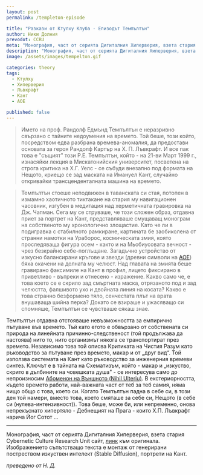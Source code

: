 ```yaml
---
layout: post
permalink: /templeton-episode

title: "Разкази от Ктулху Клуба - Епизодът Темпълтън"
author: Ники Долния
prevodot: CCRU
meta: "Монография, част от серията Дигиталния Хиперверия, взета стария Cybernetic Culture Research Unit сайт."
description: "Монография, част от серията Дигиталния Хиперверия, взета стария Cybernetic Culture Research Unit сайт."
image: /assets/images/tempelton.gif

categories: theory
tags:
  - Ктулху
  - Хиперверия
  - Лъвкрафт
  - Кант
  - АОЕ

published: false
---
```

>Името на проф. Рандолф Едмънд Темпълтън е неразривно свързано с тайните недоумения на времето. Той беше, този който, посредством едва разбрана времева-аномалия, да предостави основата за героя Рандолф Картър на Х. П. Лъвкрафт. И все пак това е "същият" този Р.Е. Темпълтън, който - на 21-ви Март 1999 г., изнасяйки лекция в Мискатонийския университет, посветена на строга критика на Х.Г. Уелс - се събуди внезапно под формата на Нещото, криещо се зад маската на Имануел Кант, случайно откривайки трансценденталната машина на времето.

>Темпълтън стоеше неподвижен в таванската си стая, потопен в измамно хаотичното тиктакане на стария му навигационен часовник, изгубен в медитация над херметичната гравировка на Дж. Чапман. Сега му се струваше, че този сложен образ, отдавна приет за портрет на Кант, представляваше смущаващ монограм на собственото му хронологично злощастие. Като че ли в подигравка с стабилното рамкиране, картината бе заобиколена от странни намотки на Ураборос, космическата змия, която проследяваща фигура осем - както и на Мьобиусовата вечност - чрез безкрайно себе-поглъщане. Загадъчно устройство от изкусно балансирани кръгове и звезди (древни символи на [АОЕ](/inside-AOE)) бяха окачени на долната му челюст. Над главата на змията беше гравирано факсимиле на Кант в профил, лицето фиксирано в приветливо - въпреки и отнесено - изражение. Какво само че, е това което се е скрило зад смъртната маска, отрязаното под и зад челюстта, фалшивото ухо и двойната линия на косата? Какво е това странно безформено тяло, сенчестата плът на врата внушаваща шийна перка? Докато се взираше и ужасяващо си спомняше, Темпълтън се чувстваше сякаш знае.

Темпълтън отдавна отстояваше невъзможността за емпирично пътуване във времето. Тъй като егото е обвързано от собствената си природа на линейната причинно-следственост (той продължава да настоява) нито то, нито организмът някога се транспортират през времето. Независимо това той описва Критиката на Чистия Разум като ръководство за пътуване през времето, макар и от „друг вид“. Той използва системата на Кант като ръководство за инженерния времеви синтез. Ключът е в тайната на Схематизъм, който - макар и „изкуство, скрито в дълбините на човешката душа" - се интересува само до непроизносим [Абоменон на Външното (Nihil Ulteriu)](https://dspace.cuni.cz/bitstream/handle/20.500.11956/116983/Amy_Ireland_58-71.pdf?sequence=1&isAllowed=y). В екстериорността, където времето работи, най-важната част от теб за теб самия, няма нищо общо с това, което си. Когато Темпълтън падна в себе си, в този ден той намери, вместо това, което смяташе за себе си, Нещото (в себе си (нулева-интензивност)). Това беше, може би, или непременно, онова непрекъснато  хипертяло - Дебнещият на Прага - които Х.П. Лъвкрафт нарича Йог Сотот ...

---

Монография, част от серията Дигиталния Хиперверия, взета стария Cybernetic Culture Research Unit сайт, [линк](http://www.ccru.net/digithype/templeton.htm) към оригинала. Изображението съпътстващо текста е монтаж от генерирани постреством изкуствен интелект (Stable Diffusion), портрети на Кант. 

*преведено от Н. Д.*
